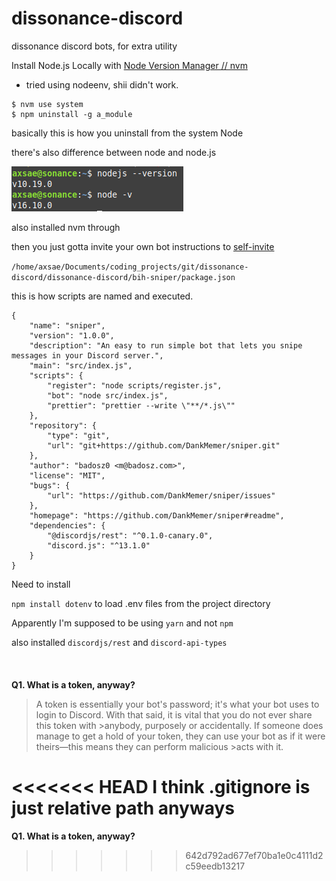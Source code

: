 # dissonance-discord
dissonance discord bots, for extra utility


Install Node.js Locally with [Node Version Manager // nvm](https://heynode.com/tutorial/install-nodejs-locally-nvm/)


- tried using nodeenv, shii didn't work.

```
$ nvm use system
$ npm uninstall -g a_module

```
basically this is how you uninstall from the system Node


there's also difference between node and node.js

![node/nodejs // versions](node_versions.png)


also installed nvm through 


then you just gotta invite your own bot
instructions to [self-invite](https://discordpy.readthedocs.io/en/stable/discord.html)





`/home/axsae/Documents/coding_projects/git/dissonance-discord/dissonance-discord/bih-sniper/package.json`

this is how scripts are named and executed.

```
{
	"name": "sniper",
	"version": "1.0.0",
	"description": "An easy to run simple bot that lets you snipe messages in your Discord server.",
	"main": "src/index.js",
	"scripts": {
		"register": "node scripts/register.js",
		"bot": "node src/index.js",
		"prettier": "prettier --write \"**/*.js\""
	},
	"repository": {
		"type": "git",
		"url": "git+https://github.com/DankMemer/sniper.git"
	},
	"author": "badosz0 <m@badosz.com>",
	"license": "MIT",
	"bugs": {
		"url": "https://github.com/DankMemer/sniper/issues"
	},
	"homepage": "https://github.com/DankMemer/sniper#readme",
	"dependencies": {
		"@discordjs/rest": "^0.1.0-canary.0",
		"discord.js": "^13.1.0"
	}
}

```


Need to install 

`npm install dotenv`
to load .env files from the project directory



Apparently I'm supposed to be using `yarn` and not `npm`

also installed `discordjs/rest` and `discord-api-types`
\
\
\
\
**Q1. What is a token, anyway?**
> A token is essentially your bot's password; it's what your bot uses to login to Discord. With that said, it is vital that you do not ever share this token with >anybody, purposely or accidentally. If someone does manage to get a hold of your token, they can use your bot as if it were theirs—this means they can perform malicious >acts with it.

<<<<<<< HEAD
**I think .gitignore is just relative path anyways**
=======
**Q1. What is a token, anyway?**
>>>>>>> 642d792ad677ef70ba1e0c4111d2c59eedb13217
